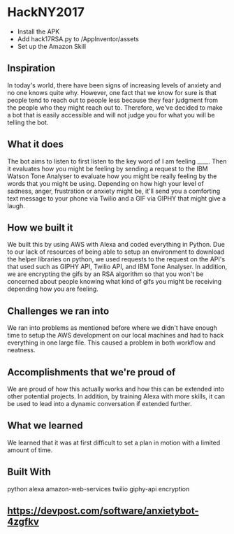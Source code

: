 # HackNY2017

- Install the APK
- Add hack17RSA.py to /AppInventor/assets
- Set up the Amazon Skill

## Inspiration
In today's world, there have been signs of increasing levels of anxiety and no one knows quite why. However, one fact that we know for sure is that people tend to reach out to people less because they fear judgment from the people who they might reach out to. Therefore, we've decided to make a bot that is easily accessible and will not judge you for what you will be telling the bot.

## What it does
The bot aims to listen to first listen to the key word of I am feeling ____. Then it evaluates how you might be feeling by sending a request to the IBM Watson Tone Analyser to evaluate how you might be really feeling by the words that you might be using. Depending on how high your level of sadness, anger, frustration or anxiety might be, it'll send you a comforting text message to your phone via Twilio and a GIF via GIPHY that might give a laugh.

## How we built it
We built this by using AWS with Alexa and coded everything in Python. Due to our lack of resources of being able to setup an environment to download the helper libraries on python, we used requests to the request on the API's that used such as GIPHY API, Twilio API, and IBM Tone Analyser. In addition, we are encrypting the gifs by an RSA algorithm so that you won't be concerned about people knowing what kind of gifs you might be receiving depending how you are feeling.

## Challenges we ran into
We ran into problems as mentioned before where we didn't have enough time to setup the AWS development on our local machines and had to hack everything in one large file. This caused a problem in both workflow and neatness.

## Accomplishments that we're proud of
We are proud of how this actually works and how this can be extended into other potential projects. In addition, by training Alexa with more skills, it can be used to lead into a dynamic conversation if extended further.

## What we learned
We learned that it was at first difficult to set a plan in motion with a limited amount of time.

## Built With
python
alexa
amazon-web-services
twilio
giphy-api
encryption

## https://devpost.com/software/anxietybot-4zgfkv

